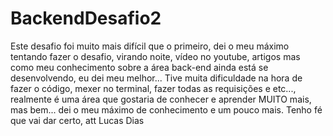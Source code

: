 # BackendDesafio2

Este desafio foi muito mais difícil que o primeiro, dei o meu máximo tentando fazer o desafio, virando noite, vídeo no youtube, artigos mas como meu conhecimento sobre a área back-end ainda está se desenvolvendo, eu dei meu melhor...
Tive muita dificuldade na hora de fazer o código, mexer no terminal, fazer todas as requisições e etc..., realmente é uma área que gostaria de conhecer e aprender MUITO mais, mas bem... dei o meu máximo de conhecimento e um pouco mais. Tenho fé que vai dar certo, att
Lucas Dias
